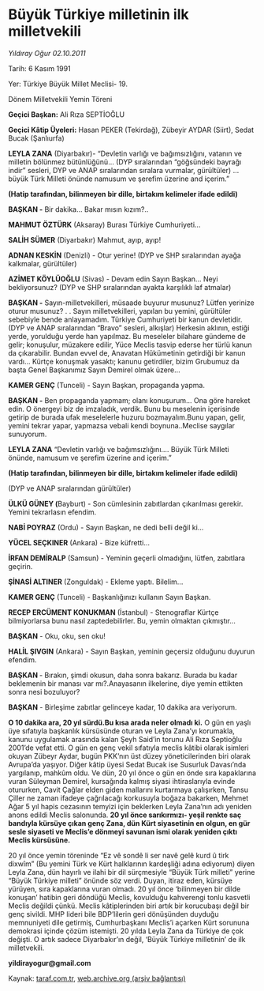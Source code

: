 # Büyük Türkiye milletinin ilk milletvekili

*Yıldıray Oğur 02.10.2011*

<div class="yazi"><p>Tarih: 6 Kasım 1991</p>
<p>Yer: Türkiye Büyük Millet Meclisi- 19.</p>
<p>Dönem Milletvekili Yemin Töreni</p>
<p><strong>Geçici Başkan:</strong> Ali Rıza SEPTİOĞLU</p>
<p><strong>Geçici Kâtip Üyeleri:</strong> Hasan PEKER (Tekirdağ), Zübeyir AYDAR (Siirt), Sedat Bucak (Şanlıurfa)</p>
<p><strong>LEYLA ZANA</strong> (Diyarbakır)- “Devletin varlığı ve bağımsızlığını, vatanın ve milletin bölünmez bütünlüğünü... (DYP sıralarından “göğsündeki bayrağı indir” sesleri, DYP ve ANAP sıralarından sıralara vurmalar, gürültüler) ... büyük Türk Milleti önünde namusum ve şerefim üzerine and içerim.” </p>
<p><strong>(Hatip tarafından, bilinmeyen bir dille, birtakım kelimeler ifade edildi)</strong></p>
<p><strong>BAŞKAN -</strong> Bir dakika... Bakar mısın kızım?..</p>
<p><strong>MAHMUT ÖZTÜRK</strong> (Aksaray) Burası Türkiye Cumhuriyeti...</p>
<p><strong>SALİH SÜMER</strong> (Diyarbakır) Mahmut, ayıp, ayıp!</p>
<p><strong>ADNAN KESKİN</strong> (Denizli) - Otur yerine! (DYP ve SHP sıralarından ayağa kalkmalar, gürültüler)</p>
<p><strong>AZİMET KÖYLÜOĞLU</strong> (Sivas) - Devam edin Sayın Başkan... Neyi bekliyorsunuz? (DYP ve SHP sıralarından ayakta karşılıklı laf atmalar)</p>
<p><strong>BAŞKAN -</strong> Sayın-milletvekilleri, müsaade buyurur musunuz? Lütfen yerinize oturur musunuz? . . Sayın milletvekilleri, yapılan bu yemini, gürültüler sebebiyle bende anlayamadım. Türkiye Cumhuriyeti bir kanun devletidir. (DYP ve ANAP sıralarından “Bravo” sesleri, alkışlar) Herkesin aklının, estiği yerde, yorulduğu yerde han yapılmaz. Bu meseleler bilahare gündeme de gelir; konuşulur, müzakere edilir, Yüce Meclis tasvip ederse her türlü kanun da çıkarabilir. Bundan evvel de, Anavatan Hükümetinin getirdiği bir kanun vardı... Kürtçe konuşmak yasaktı; kanunu getirdiler, bizim Grubumuz da başta Genel Başkanımız Sayın Demirel olmak üzere...</p>
<p><strong>KAMER GENÇ</strong> (Tunceli) - Sayın Başkan, propaganda yapma.</p>
<p><strong>BAŞKAN -</strong> Ben propaganda yapmam; olanı konuşurum... Ona göre hareket edin. O önergeyi biz de imzaladık, verdik. Bunu bu meselenin içerisinde getirip de burada ufak meselelerle huzuru bozmayalım.Bunu yapan, gelir, yemini tekrar yapar, yapmazsa vebali kendi boynuna..Meclise saygılar sunuyorum.</p>
<p><strong>LEYLA ZANA</strong> “Devletin varlığı ve bağımsızlığını.... Büyük Türk Milleti önünde, namusum ve şerefim üzerine and içerim.”</p>
<p><strong>(Hatip tarafından, bilinmeyen bir dille, birtakım kelimeler ifade edildi)</strong></p>
<p>(DYP ve ANAP sıralarından gürültüler)</p>
<p><strong>ÜLKÜ GÜNEY (</strong>Bayburt) - Son cümlesinin zabıtlardan çıkarılması gerekir. Yemini tekrarlasın efendim.</p>
<p><strong>NABİ POYRAZ</strong> (Ordu) - Sayın Başkan, ne dedi belli değil ki...</p>
<p><strong>YÜCEL SEÇKlNER</strong> (Ankara) - Bize küfretti...</p>
<p><strong>İRFAN DEMİRALP</strong> (Samsun) - Yeminin geçerli olmadığını, lütfen, zabıtlara geçirin.</p>
<p><strong>ŞİNASİ ALTINER</strong> (Zonguldak) - Ekleme yaptı. Bilelim...</p>
<p><strong>KAMER GENÇ</strong> (Tunceli) - Başkanlığınızı kullanın Sayın Başkan.</p>
<p><strong>RECEP ERCÜMENT KONUKMAN</strong> (İstanbul) - Stenograflar Kürtçe bilmiyorlarsa bunu nasıl zaptedebilirler. Bu, yemin olmaktan çıkmıştır...</p>
<p><strong>BAŞKAN</strong> - Oku, oku, sen oku!</p>
<p><strong>HALİL ŞIVGIN</strong> (Ankara) - Sayın Başkan, yeminin geçersiz olduğunu duyurun efendim.</p>
<p><strong>BAŞKAN </strong>- Bırakın, şimdi okusun, daha sonra bakarız. Burada bu kadar beklemenin bir manası var mı?.Anayasanın ilkelerine, diye yemin ettikten sonra nesi bozuluyor?</p>
<p><strong>BAŞKAN</strong> - Birleşime zabıtlar gelinceye kadar, 10 dakika ara veriyorum.</p>
<p><strong>O 10 dakika ara, 20 yıl sürdü.Bu kısa arada neler olmadı ki.</strong> O gün en yaşlı üye sıfatıyla başkanlık kürsüsünde oturan ve Leyla Zana’yı korumakla, kanunu uygulamak arasında kalan Şeyh Said’in torunu Ali Rıza Septioğlu 2001’de vefat etti. O gün en genç vekil sıfatıyla meclis kâtibi olarak isimleri okuyan Zübeyr Aydar, bugün PKK’nın üst düzey yöneticilerinden biri olarak Avrupa’da yaşıyor. Diğer kâtip üyesi Sedat Bucak ise Susurluk Davası’nda yargılanıp, mahkûm oldu. Ve dün, 20 yıl önce o gün en önde sıra kapaklarına vuran Süleyman Demirel, kursağında kalmış siyasi ihtiraslarıyla evinde otururken, Cavit Çağlar elden giden mallarını kurtarmaya çalışırken, Tansu Çiller ne zaman ifadeye çağrılacağı korkusuyla boğaza bakarken, Mehmet Ağar 5 yıl hapis cezasının temyizi için beklerken Leyla Zana’nın adı yeniden anons edildi Meclis salonunda. <strong>20 yıl önce sarıkırmızı- yeşil renkte saç bandıyla kürsüye çıkan genç Zana, dün Kürt siyasetinin en olgun, en gür sesle siyaseti ve Meclis’e dönmeyi savunan ismi olarak yeniden çıktı Meclis kürsüsüne. </strong></p>
<p>20 yıl önce yemin töreninde “Ez vê sondê li ser navê gelê kurd û tirk dixwîm” (Bu yemini Türk ve Kürt halklarının kardeşliği adına ediyorum) diyen Leyla Zana, dün hayırlı ve ilahi bir dil sürçmesiyle “Büyük Türk milleti” yerine “Büyük Türkiye milleti” önünde söz verdi. Duyan, itiraz eden, kürsüye yürüyen, sıra kapaklarına vuran olmadı. 20 yıl önce ‘bilinmeyen bir dilde konuşan’ hatibin geri döndüğü Meclis, kovulduğu kahverengi tonlu kasvetli Meclis değildi çünkü. Meclis kâtiplerinden biri artık bir korucubaşı değil bir genç sivildi. MHP lideri bile BDP’lilerin geri dönüşünden duyduğu memnuniyeti dile getirmiş, Cumhurbaşkanı Meclis’i açarken Kürt sorununa demokrasi içinde çözüm istemişti. 20 yılda Leyla Zana da Türkiye de çok değişti. O artık sadece Diyarbakır’ın değil, ‘Büyük Türkiye milletinin’ de ilk milletvekili.</p><b>
<p>yildirayogur@gmail.com</p></b>
</div>

Kaynak: [taraf.com.tr](http://www.taraf.com.tr/yildiray-ogur/makale-buyuk-turkiye-milletinin-ilk-milletvekili.htm), [web.archive.org (arşiv bağlantısı)](http://web.archive.org/web/20130709171158/http://www.taraf.com.tr/yildiray-ogur/makale-buyuk-turkiye-milletinin-ilk-milletvekili.htm)

